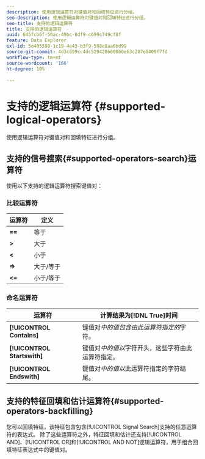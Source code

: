 ```yaml
---
description: 使用逻辑运算符对键值对和回填特征进行分组。
seo-description: 使用逻辑运算符对键值对和回填特征进行分组。
seo-title: 支持的逻辑运算符
title: 支持的逻辑运算符
uuid: 645fcb6f-50ac-49bc-8df9-c699c749cf8f
feature: Data Explorer
exl-id: 5e405390-1c19-4e43-b3f9-598e8aa6bd99
source-git-commit: 4d3c859cc4dc5294286680b0e63c287e0409f7fd
workflow-type: tm+mt
source-wordcount: '166'
ht-degree: 10%

---
```


# 支持的逻辑运算符 {#supported-logical-operators}

使用逻辑运算符对键值对和回填特征进行分组。

## 支持的信号搜索{#supported-operators-search}运算符

使用以下支持的逻辑运算符搜索键值对：

### 比较运算符

| 运算符 | 定义 |
|---|---|
| **==** | 等于 |
| **>** | 大于 |
| **&lt;** | 小于 |
| **=>** | 大于/等于 |
| **&lt;=** | 小于/等于 |

### 命名运算符

| 运算符 | 计算结果为[!DNL True]时间 |
|---|---|
| **[!UICONTROL Contains]** | 键值对&#x200B;*中的值包含由此运算符指定的*&#x200B;字符。 |
| **[!UICONTROL Startswith]** | 键值对&#x200B;*中的值以*&#x200B;字符开头，这些字符由此运算符指定。 |
| **[!UICONTROL Endswith]** | 键值对&#x200B;*中的值以*&#x200B;此运算符指定的字符结尾。 |

## 支持的特征回填和估计运算符{#supported-operators-backfilling}

您可以回填特征，该特征包含包含[!UICONTROL Signal Search]支持的任意运算符的表达式。 除了这些运算符之外，特征回填和估计还支持[!UICONTROL AND]、[!UICONTROL OR]和[!UICONTROL AND NOT]逻辑运算符，用于组合回填特征表达式中的键值对。
